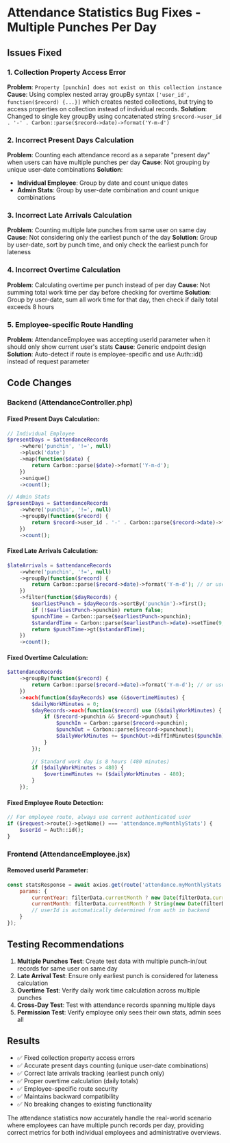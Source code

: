 # Attendance Statistics Bug Fixes - Multiple Punches Per Day

## Issues Fixed

### 1. **Collection Property Access Error**
**Problem**: `Property [punchin] does not exist on this collection instance`
**Cause**: Using complex nested array groupBy syntax `['user_id', function($record) {...}]` which creates nested collections, but trying to access properties on collection instead of individual records.
**Solution**: Changed to single key groupBy using concatenated string `$record->user_id . '-' . Carbon::parse($record->date)->format('Y-m-d')`

### 2. **Incorrect Present Days Calculation**
**Problem**: Counting each attendance record as a separate "present day" when users can have multiple punches per day
**Cause**: Not grouping by unique user-date combinations
**Solution**: 
- **Individual Employee**: Group by date and count unique dates
- **Admin Stats**: Group by user-date combination and count unique combinations

### 3. **Incorrect Late Arrivals Calculation**
**Problem**: Counting multiple late punches from same user on same day
**Cause**: Not considering only the earliest punch of the day
**Solution**: Group by user-date, sort by punch time, and only check the earliest punch for lateness

### 4. **Incorrect Overtime Calculation**
**Problem**: Calculating overtime per punch instead of per day
**Cause**: Not summing total work time per day before checking for overtime
**Solution**: Group by user-date, sum all work time for that day, then check if daily total exceeds 8 hours

### 5. **Employee-specific Route Handling**
**Problem**: AttendanceEmployee was accepting userId parameter when it should only show current user's stats
**Cause**: Generic endpoint design
**Solution**: Auto-detect if route is employee-specific and use Auth::id() instead of request parameter

## Code Changes

### Backend (AttendanceController.php)

#### Fixed Present Days Calculation:
```php
// Individual Employee
$presentDays = $attendanceRecords
    ->where('punchin', '!=', null)
    ->pluck('date')
    ->map(function($date) {
        return Carbon::parse($date)->format('Y-m-d');
    })
    ->unique()
    ->count();

// Admin Stats  
$presentDays = $attendanceRecords
    ->where('punchin', '!=', null)
    ->groupBy(function($record) {
        return $record->user_id . '-' . Carbon::parse($record->date)->format('Y-m-d');
    })
    ->count();
```

#### Fixed Late Arrivals Calculation:
```php
$lateArrivals = $attendanceRecords
    ->where('punchin', '!=', null)
    ->groupBy(function($record) {
        return Carbon::parse($record->date)->format('Y-m-d'); // or user-date for admin
    })
    ->filter(function($dayRecords) {
        $earliestPunch = $dayRecords->sortBy('punchin')->first();
        if (!$earliestPunch->punchin) return false;
        $punchTime = Carbon::parse($earliestPunch->punchin);
        $standardTime = Carbon::parse($earliestPunch->date)->setTime(9, 0, 0);
        return $punchTime->gt($standardTime);
    })
    ->count();
```

#### Fixed Overtime Calculation:
```php
$attendanceRecords
    ->groupBy(function($record) {
        return Carbon::parse($record->date)->format('Y-m-d'); // or user-date for admin
    })
    ->each(function($dayRecords) use (&$overtimeMinutes) {
        $dailyWorkMinutes = 0;
        $dayRecords->each(function($record) use (&$dailyWorkMinutes) {
            if ($record->punchin && $record->punchout) {
                $punchIn = Carbon::parse($record->punchin);
                $punchOut = Carbon::parse($record->punchout);
                $dailyWorkMinutes += $punchOut->diffInMinutes($punchIn);
            }
        });
        
        // Standard work day is 8 hours (480 minutes)
        if ($dailyWorkMinutes > 480) {
            $overtimeMinutes += ($dailyWorkMinutes - 480);
        }
    });
```

#### Fixed Employee Route Detection:
```php
// For employee route, always use current authenticated user
if ($request->route()->getName() === 'attendance.myMonthlyStats') {
    $userId = Auth::id();
}
```

### Frontend (AttendanceEmployee.jsx)

#### Removed userId Parameter:
```javascript
const statsResponse = await axios.get(route('attendance.myMonthlyStats'), {
    params: {
        currentYear: filterData.currentMonth ? new Date(filterData.currentMonth).getFullYear() : new Date().getFullYear(),
        currentMonth: filterData.currentMonth ? String(new Date(filterData.currentMonth).getMonth() + 1).padStart(2, '0') : String(new Date().getMonth() + 1).padStart(2, '0'),
        // userId is automatically determined from auth in backend
    }
});
```

## Testing Recommendations

1. **Multiple Punches Test**: Create test data with multiple punch-in/out records for same user on same day
2. **Late Arrival Test**: Ensure only earliest punch is considered for lateness calculation
3. **Overtime Test**: Verify daily work time calculation across multiple punches
4. **Cross-Day Test**: Test with attendance records spanning multiple days
5. **Permission Test**: Verify employee only sees their own stats, admin sees all

## Results

- ✅ Fixed collection property access errors
- ✅ Accurate present days counting (unique user-date combinations)
- ✅ Correct late arrivals tracking (earliest punch only)
- ✅ Proper overtime calculation (daily totals)
- ✅ Employee-specific route security
- ✅ Maintains backward compatibility
- ✅ No breaking changes to existing functionality

The attendance statistics now accurately handle the real-world scenario where employees can have multiple punch records per day, providing correct metrics for both individual employees and administrative overviews.
